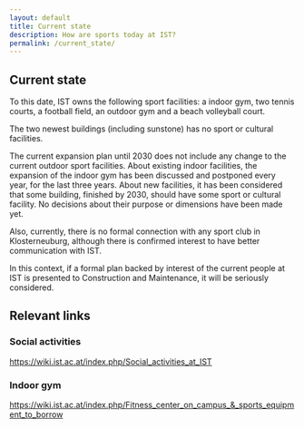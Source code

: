 ```yaml
---
layout: default
title: Current state
description: How are sports today at IST?
permalink: /current_state/
---
```


## Current state

To this date, IST owns the following sport facilities: a indoor gym, two tennis courts, a football field, an outdoor gym and a beach volleyball court. 

The two newest buildings (including sunstone) has no sport or cultural facilities.

The current expansion plan until 2030 does not include any change to the current outdoor sport facilities. About existing indoor facilities, the expansion of the indoor gym has been discussed and postponed every year, for the last three years. About new facilities, it has been considered that some building, finished by 2030, should have some sport or cultural facility. No decisions about their purpose or dimensions have been made yet.

Also, currently, there is no formal connection with any sport club in Klosterneuburg, although there is confirmed interest to have better communication with IST.

In this context, if a formal plan backed by interest of the current people at IST is presented to Construction and Maintenance, it will be seriously considered.



## Relevant links

### Social activities

https://wiki.ist.ac.at/index.php/Social_activities_at_IST

### Indoor gym

https://wiki.ist.ac.at/index.php/Fitness_center_on_campus_&_sports_equipment_to_borrow